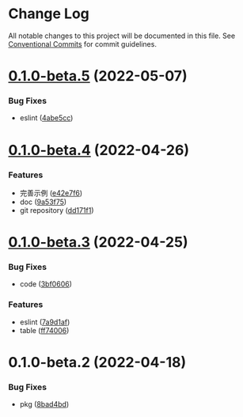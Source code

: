 # Change Log

All notable changes to this project will be documented in this file.
See [Conventional Commits](https://conventionalcommits.org) for commit guidelines.

# [0.1.0-beta.5](http://10.215.171.199:7800/fe-pkgs/awaited/packages/select-ant-query-table/compare/@awaited/select-ant-query-table@0.1.0-beta.4...@awaited/select-ant-query-table@0.1.0-beta.5) (2022-05-07)

### Bug Fixes

- eslint ([4abe5cc](http://10.215.171.199:7800/fe-pkgs/awaited/packages/select-ant-query-table/commits/4abe5cc9f4af072942e2be6109f8f67e504664e2))

# [0.1.0-beta.4](http://10.215.171.199:7800/fe-pkgs/awaited/packages/select-ant-query-table/compare/@awaited/select-ant-query-table@0.1.0-beta.3...@awaited/select-ant-query-table@0.1.0-beta.4) (2022-04-26)

### Features

- 完善示例 ([e42e7f6](http://10.215.171.199:7800/fe-pkgs/awaited/packages/select-ant-query-table/commits/e42e7f60703715439af2140261ef7f6681790b8c))
- doc ([9a53f75](http://10.215.171.199:7800/fe-pkgs/awaited/packages/select-ant-query-table/commits/9a53f75fc07bf0f5f2344a190dd7d0f9a3f72694))
- git repository ([dd171f1](http://10.215.171.199:7800/fe-pkgs/awaited/packages/select-ant-query-table/commits/dd171f143d5adc437ac858465f343d647c190951))

# [0.1.0-beta.3](http://10.215.171.199:7800/fe-pkgs/awaited/packages/select-ant-query-table/compare/@awaited/select-ant-query-table@0.1.0-beta.2...@awaited/select-ant-query-table@0.1.0-beta.3) (2022-04-25)

### Bug Fixes

- code ([3bf0606](http://10.215.171.199:7800/fe-pkgs/awaited/packages/select-ant-query-table/commits/3bf060658e063b463e230adea3ddd690e3e5d02d))

### Features

- eslint ([7a9d1af](http://10.215.171.199:7800/fe-pkgs/awaited/packages/select-ant-query-table/commits/7a9d1af47acbcfa26042a583cf67440f823abadb))
- table ([ff74006](http://10.215.171.199:7800/fe-pkgs/awaited/packages/select-ant-query-table/commits/ff74006483b73c68a24bdf75a32be1d40bb515b8))

# 0.1.0-beta.2 (2022-04-18)

### Bug Fixes

- pkg ([8bad4bd](http://10.215.171.199:7800/fe-pkgs/awaited/packages/select-ant-query-table/commits/8bad4bd1cab2245084a54d08201976f3fc5818f6))
